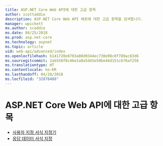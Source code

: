 ```yaml
---
title: ASP.NET Core Web API에 대한 고급 항목
author: scottaddie
description: ASP.NET Core Web API 배포에 대한 고급 항목을 검색합니다.
manager: wpickett
ms.author: scaddie
ms.date: 04/25/2018
ms.prod: asp.net-core
ms.technology: aspnet
ms.topic: article
uid: web-api/advanced/index
ms.openlocfilehash: b141720e8703a08d0344ec730e98c8f789ac63d6
ms.sourcegitcommit: 2ab550f8c46e1a8a5d45e58be44d151c676af256
ms.translationtype: HT
ms.contentlocale: ko-KR
ms.lasthandoff: 04/28/2018
ms.locfileid: "32078488"
---
```

# <a name="advanced-topics-for-aspnet-core-web-api"></a>ASP.NET Core Web API에 대한 고급 항목

* [사용자 지정 서식 지정기](xref:web-api/advanced/custom-formatters)
* [응답 데이터 서식 지정](xref:web-api/advanced/formatting)